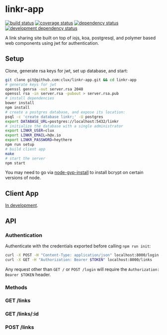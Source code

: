 # linkr-app
[![build status](https://secure.travis-ci.org/clux/linkr-app.svg)](http://travis-ci.org/clux/linkr-app)
[![coverage status](http://img.shields.io/coveralls/clux/linkr-app.svg)](https://coveralls.io/r/clux/linkr-app)
[![dependency status](https://david-dm.org/clux/linkr-app.svg)](https://david-dm.org/clux/linkr-app)
[![development dependency status](https://david-dm.org/clux/linkr-app/dev-status.svg)](https://david-dm.org/clux/linkr-app#info=devDependencies)

A link sharing site built on top of iojs, koa, postgresql, and polymer based web components using jwt for authentication.

## Setup
Clone, generate rsa keys for jwt, set up database, and start:

```sh
git clone git@github.com:clux/linkr-app.git && cd linkr-app
# generate keys for jwt
openssl genrsa -out server.rsa 2048
openssl rsa -in server.rsa -pubout > server.rsa.pub
# install dependencies
bower install
npm install
# create a postgres database, and expose its location:
psql -c 'create database linkr;' -U postgres
export DATABASE_URL=postgres://localhost:5432/linkr
# initialize the database with a single administrator
export LINKR_USER=clux
export LINKR_EMAIL=h@x.io
export LINKR_PASSWORD=heythere
npm run setup
# build client app
make
# start the server
npm start
```

You may need to go via [node-gyp-install](https://npmjs.org/package/node-gyp-install) to install bcrypt on certain versions of node.

## Client App
[In development](#3).

## API
### Authentication
Authenticate with the credentials exported before calling `npm run init`:

```sh
curl -X POST -H "Content-Type: application/json" localhost:8000/login -d '{"username": "clux", "password": "heythere"}'
curl -X GET -H "Authorization: Bearer $TOKEN" localhost:8000/links
```

Any request other than `GET /` or `POST /login` will require the `Authorization: Bearer $TOKEN` header.

### Methods
### GET /links
### GET /links/:id
### POST /links
